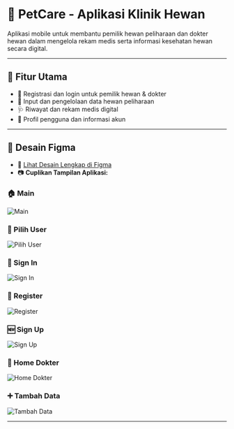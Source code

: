 # 🐾 PetCare - Aplikasi Klinik Hewan

Aplikasi mobile untuk membantu pemilik hewan peliharaan dan dokter hewan dalam mengelola rekam medis serta informasi kesehatan hewan secara digital.

---

## 🎯 Fitur Utama

- 📌 Registrasi dan login untuk pemilik hewan & dokter
- 🐶 Input dan pengelolaan data hewan peliharaan
- 🩺 Riwayat dan rekam medis digital
- 👤 Profil pengguna dan informasi akun

---

## 🎨 Desain Figma

- 🔗 [Lihat Desain Lengkap di Figma](https://www.figma.com/design/TLOn5rddd4oxIXPSQNtmLI/Untitled?node-id=0-1&t=25pzWxu9qdWqRo4s-1)
- 📷 **Cuplikan Tampilan Aplikasi:**

### 🏠 Main
![Main](desain/Main.png)

### 👥 Pilih User
![Pilih User](desain/Pilih%20User.png)

### 🔐 Sign In
![Sign In](desain/Sign%20in.png)

### 📝 Register
![Register](desain/Register.png)

### 🆕 Sign Up
![Sign Up](desain/Sign%20up.png)

### 🏥 Home Dokter
![Home Dokter](desain/Home%20Dokter.png)

### ➕ Tambah Data
![Tambah Data](desain/tambah%20data.png)

---
